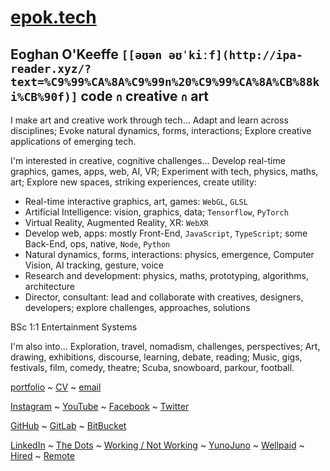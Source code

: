 # [epok.tech](https://epok.tech/)

## Eoghan O'Keeffe `[[əʊən əʊˈkiːf](http://ipa-reader.xyz/?text=%C9%99%CA%8A%C9%99n%20%C9%99%CA%8A%CB%88ki%CB%90f)]` code `∩` creative `∩` art

I make art and creative work through tech…
Adapt and learn across disciplines;
Evoke natural dynamics, forms, interactions;
Explore creative applications of emerging tech.

I'm interested in creative, cognitive challenges…
Develop real-time graphics, games, apps, web, AI, VR;
Experiment with tech, physics, maths, art;
Explore new spaces, striking experiences, create utility:

- Real-time interactive graphics, art, games: `WebGL`, `GLSL`
- Artificial Intelligence: vision, graphics, data; `Tensorflow`, `PyTorch`
- Virtual Reality, Augmented Reality, XR: `WebXR`
- Develop web, apps: mostly Front-End, `JavaScript`, `TypeScript`; some Back-End, ops, native, `Node`, `Python`
- Natural dynamics, forms, interactions: physics, emergence, Computer Vision, AI tracking, gesture, voice
- Research and development: physics, maths, prototyping, algorithms, architecture
- Director, consultant: lead and collaborate with creatives, designers, developers; explore challenges, approaches, solutions

BSc 1:1 Entertainment Systems

I'm also into...
Exploration, travel, nomadism, challenges, perspectives;
Art, drawing, exhibitions, discourse, learning, debate, reading;
Music, gigs, festivals, film, comedy, theatre;
Scuba, snowboard, parkour, football.

[portfolio](https://epok.tech/) ~ [CV](https://www.notion.so/CV-2feccf5f5ad84936a6205df6dbd347d5) ~ [email](https://www.notion.so/epoktech/epok.tech@gmail.com)

[Instagram](https://www.instagram.com/epok.tech/) ~ [YouTube](https://www.youtube.com/@epok-tech) ~ [Facebook](https://www.facebook.com/epok.tech) ~ [Twitter](https://twitter.com/@keeffEoghan)

[GitHub](https://github.com/keeffeoghan) ~ [GitLab](https://gitlab.com/keeffeoghan) ~ [BitBucket](https://bitbucket.org/keeffEoghan/)

[LinkedIn](https://www.linkedin.com/in/epok-tech/) ~ [The Dots](https://the-dots.com/users/eoghan-o-keeffe-411162) ~ [Working / Not Working](https://workingnotworking.com/epok-tech) ~ [YunoJuno](https://uk.yunojuno.com/p/epok-tech) ~ [Wellpaid](https://wellpaid.io/contractor/eoghan-okeeffe-b540f12) ~ [Hired](https://hired.com/x/27e86) ~ [Remote](https://remote.com/eoghanokeeffe)